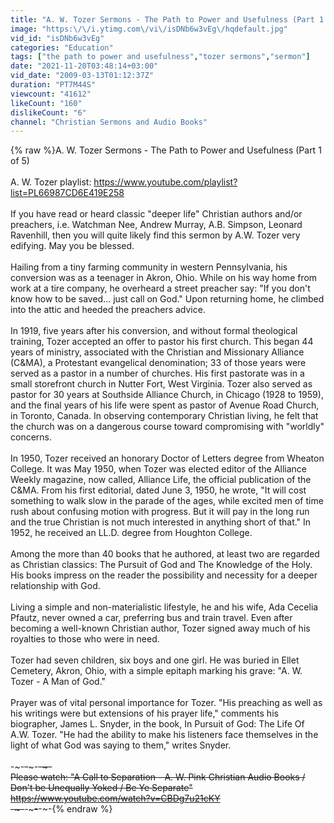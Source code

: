 ```yaml
---
title: "A. W. Tozer Sermons - The Path to Power and Usefulness (Part 1 of 5)"
image: "https:\/\/i.ytimg.com\/vi\/isDNb6w3vEg\/hqdefault.jpg"
vid_id: "isDNb6w3vEg"
categories: "Education"
tags: ["the path to power and usefulness","tozer sermons","sermon"]
date: "2021-11-20T03:48:14+03:00"
vid_date: "2009-03-13T01:12:37Z"
duration: "PT7M44S"
viewcount: "41612"
likeCount: "160"
dislikeCount: "6"
channel: "Christian Sermons and Audio Books"
---
```

{% raw %}A. W. Tozer Sermons - The Path to Power and Usefulness (Part 1 of 5)<br /><br />A. W. Tozer playlist: <a rel="nofollow" target="blank" href="https://www.youtube.com/playlist?list=PL66987CD6E419E258">https://www.youtube.com/playlist?list=PL66987CD6E419E258</a><br /><br />If you have read or heard classic &quot;deeper life&quot; Christian authors and/or preachers, i.e. Watchman Nee, Andrew Murray, A.B. Simpson, Leonard Ravenhill, then you will quite likely find this sermon by A.W. Tozer very edifying. May you be blessed.<br /><br />Hailing from a tiny farming community in western Pennsylvania, his conversion was as a teenager in Akron, Ohio. While on his way home from work at a tire company, he overheard a street preacher say: &quot;If you don't know how to be saved... just call on God.&quot; Upon returning home, he climbed into the attic and heeded the preachers advice.<br /><br />In 1919, five years after his conversion, and without formal theological training, Tozer accepted an offer to pastor his first church. This began 44 years of ministry, associated with the Christian and Missionary Alliance (C&amp;MA), a Protestant evangelical denomination; 33 of those years were served as a pastor in a number of churches. His first pastorate was in a small storefront church in Nutter Fort, West Virginia. Tozer also served as pastor for 30 years at Southside Alliance Church, in Chicago (1928 to 1959), and the final years of his life were spent as pastor of Avenue Road Church, in Toronto, Canada. In observing contemporary Christian living, he felt that the church was on a dangerous course toward compromising with &quot;worldly&quot; concerns.<br /><br />In 1950, Tozer received an honorary Doctor of Letters degree from Wheaton College. It was May 1950, when Tozer was elected editor of the Alliance Weekly magazine, now called, Alliance Life, the official publication of the C&amp;MA. From his first editorial, dated June 3, 1950, he wrote, &quot;It will cost something to walk slow in the parade of the ages, while excited men of time rush about confusing motion with progress. But it will pay in the long run and the true Christian is not much interested in anything short of that.&quot; In 1952, he received an LL.D. degree from Houghton College.<br /><br />Among the more than 40 books that he authored, at least two are regarded as Christian classics: The Pursuit of God and The Knowledge of the Holy. His books impress on the reader the possibility and necessity for a deeper relationship with God.<br /><br />Living a simple and non-materialistic lifestyle, he and his wife, Ada Cecelia Pfautz, never owned a car, preferring bus and train travel. Even after becoming a well-known Christian author, Tozer signed away much of his royalties to those who were in need.<br /><br />Tozer had seven children, six boys and one girl. He was buried in Ellet Cemetery, Akron, Ohio, with a simple epitaph marking his grave: &quot;A. W. Tozer - A Man of God.&quot;<br /><br />Prayer was of vital personal importance for Tozer. &quot;His preaching as well as his writings were but extensions of his prayer life,&quot; comments his biographer, James L. Snyder, in the book, In Pursuit of God: The Life Of A.W. Tozer. &quot;He had the ability to make his listeners face themselves in the light of what God was saying to them,&quot; writes Snyder.<br /><br />-~-~~-~~~-~~-~-<br />Please watch: &quot;A Call to Separation - A. W. Pink Christian Audio Books / Don't be Unequally Yoked / Be Ye Separate&quot; <br /><a rel="nofollow" target="blank" href="https://www.youtube.com/watch?v=CBDg7u21cKY">https://www.youtube.com/watch?v=CBDg7u21cKY</a><br />-~-~~-~~~-~~-~-{% endraw %}
